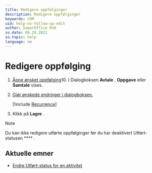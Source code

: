 ```yaml
---
title: Redigere oppfølginger
description: Redigere oppfølginger
keywords: CRM
uid: help-no-follow-up-edit
author: SuperOffice RnD
so.date: 06.29.2022
so.topic: help
language: no
---
```


# Redigere oppfølging

1. [Åpne ønsket oppfølging][1]10. I Dialogboksen **Avtale** , **Oppgave** eller **Samtale** vises.

2. [Gjør ønskede endringer i dialogboksen.][3]

    [!include [Recurrence](includes/note-repetition.md)]

3. Klikk på **Lagre** .

> [!NOTE]
> Du kan ikke redigere utførte oppfølginger før du har deaktivert Utført-statusen **** .

## Aktuelle emner

* [Endre Utført-status for en aktivitet][2]

<!-- Referenced links -->
[1]: open-follow-up.md
[2]: change-completed-status.md
[3]: screen/dialog-for-followups.md

<!-- Referenced images -->
